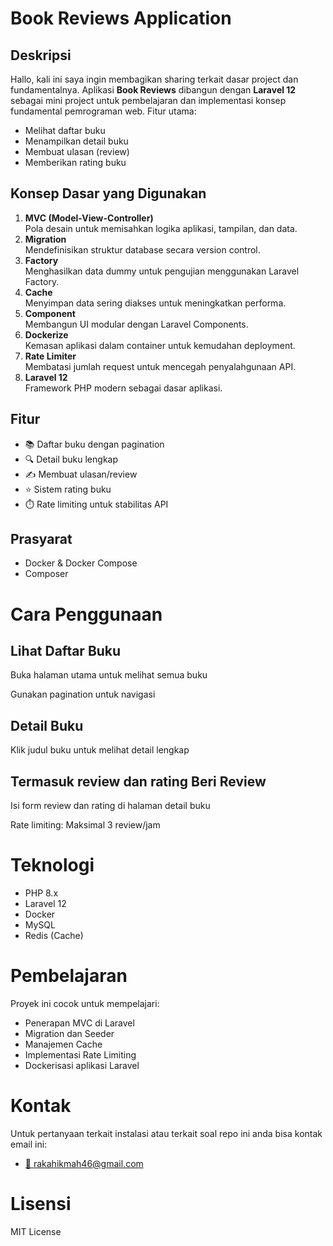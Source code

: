 # Book Reviews Application

## Deskripsi
Hallo, kali ini saya ingin membagikan sharing terkait dasar project dan fundamentalnya. Aplikasi **Book Reviews** dibangun dengan **Laravel 12** sebagai mini project untuk pembelajaran dan implementasi konsep fundamental pemrograman web. Fitur utama:
- Melihat daftar buku
- Menampilkan detail buku
- Membuat ulasan (review)
- Memberikan rating buku

## Konsep Dasar yang Digunakan
1. **MVC (Model-View-Controller)**  
   Pola desain untuk memisahkan logika aplikasi, tampilan, dan data.
2. **Migration**  
   Mendefinisikan struktur database secara version control.
3. **Factory**  
   Menghasilkan data dummy untuk pengujian menggunakan Laravel Factory.
4. **Cache**  
   Menyimpan data sering diakses untuk meningkatkan performa.
5. **Component**  
   Membangun UI modular dengan Laravel Components.
6. **Dockerize**  
   Kemasan aplikasi dalam container untuk kemudahan deployment.
7. **Rate Limiter**  
   Membatasi jumlah request untuk mencegah penyalahgunaan API.
8. **Laravel 12**  
   Framework PHP modern sebagai dasar aplikasi.

## Fitur
- 📚 Daftar buku dengan pagination
- 🔍 Detail buku lengkap
- ✍️ Membuat ulasan/review
- ⭐ Sistem rating buku
- ⏱️ Rate limiting untuk stabilitas API

## Prasyarat
- Docker & Docker Compose
- Composer


Cara Penggunaan
===============

Lihat Daftar Buku
----------------

Buka halaman utama untuk melihat semua buku

Gunakan pagination untuk navigasi

Detail Buku
------------

Klik judul buku untuk melihat detail lengkap

Termasuk review dan rating
Beri Review
------------


Isi form review dan rating di halaman detail buku

Rate limiting: Maksimal 3 review/jam

Teknologi
==========

*   PHP 8.x
*   Laravel 12
*   Docker
*   MySQL
*   Redis (Cache)

Pembelajaran
============

Proyek ini cocok untuk mempelajari:

*   Penerapan MVC di Laravel
*   Migration dan Seeder
*   Manajemen Cache
*   Implementasi Rate Limiting
*   Dockerisasi aplikasi Laravel

Kontak
======

Untuk pertanyaan terkait instalasi atau terkait soal repo ini anda bisa kontak email ini:

*   [📧 rakahikmah46@gmail.com](mailto:rakahikmah46@gmail.com)


Lisensi
========

MIT License
